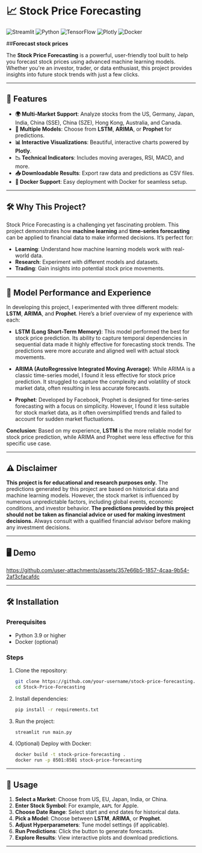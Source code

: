 # 📈 Stock Price Forecasting

![Streamlit](https://img.shields.io/badge/Streamlit-FF4B4B?style=for-the-badge&logo=Streamlit&logoColor=white)
![Python](https://img.shields.io/badge/Python-3776AB?style=for-the-badge&logo=python&logoColor=white)
![TensorFlow](https://img.shields.io/badge/TensorFlow-FF6F00?style=for-the-badge&logo=tensorflow&logoColor=white)
![Plotly](https://img.shields.io/badge/Plotly-3F4F75?style=for-the-badge&logo=plotly&logoColor=white)
![Docker](https://img.shields.io/badge/Docker-2496ED?style=for-the-badge&logo=docker&logoColor=white)

##**Forecast stock prices**

The **Stock Price Forecasting** is a powerful, user-friendly tool built to help you forecast stock prices using advanced machine learning models. Whether you're an investor, trader, or data enthusiast, this project provides insights into future stock trends with just a few clicks.

---

## 🚀 Features

- **🌍 Multi-Market Support**: Analyze stocks from the US, Germany, Japan, India, China (SSE), China (SZE), Hong Kong, Australia, and Canada.
- **🤖 Multiple Models**: Choose from **LSTM**, **ARIMA**, or **Prophet** for predictions.
- **📊 Interactive Visualizations**: Beautiful, interactive charts powered by **Plotly**.
- **📉 Technical Indicators**: Includes moving averages, RSI, MACD, and more.
- **📥 Downloadable Results**: Export raw data and predictions as CSV files.
- **🐳 Docker Support**: Easy deployment with Docker for seamless setup.

---

## 🛠️ Why This Project?

Stock Price Forecasting is a challenging yet fascinating problem. This project demonstrates how **machine learning** and **time-series forecasting** can be applied to financial data to make informed decisions. It’s perfect for:
- **Learning**: Understand how machine learning models work with real-world data.
- **Research**: Experiment with different models and datasets.
- **Trading**: Gain insights into potential stock price movements.

---

## 🤖 Model Performance and Experience

In developing this project, I experimented with three different models: **LSTM**, **ARIMA**, and **Prophet**. Here’s a brief overview of my experience with each:

- **LSTM (Long Short-Term Memory)**: This model performed the best for stock price prediction. Its ability to capture temporal dependencies in sequential data made it highly effective for forecasting stock trends. The predictions were more accurate and aligned well with actual stock movements.

- **ARIMA (AutoRegressive Integrated Moving Average)**: While ARIMA is a classic time-series model, I found it less effective for stock price prediction. It struggled to capture the complexity and volatility of stock market data, often resulting in less accurate forecasts.

- **Prophet**: Developed by Facebook, Prophet is designed for time-series forecasting with a focus on simplicity. However, I found it less suitable for stock market data, as it often oversimplified trends and failed to account for sudden market fluctuations.

**Conclusion**: Based on my experience, **LSTM** is the more reliable model for stock price prediction, while ARIMA and Prophet were less effective for this specific use case.

---

## ⚠️ Disclaimer

**This project is for educational and research purposes only.**
The predictions generated by this project are based on historical data and machine learning models. However, the stock market is influenced by numerous unpredictable factors, including global events, economic conditions, and investor behavior. **The predictions provided by this project should not be taken as financial advice or used for making investment decisions.** Always consult with a qualified financial advisor before making any investment decisions.

---

## 🖥️ Demo

https://github.com/user-attachments/assets/357e66b5-1857-4caa-9b54-2af3cfacafdc

---

## 🛠️ Installation

### Prerequisites
- Python 3.9 or higher
- Docker (optional)

### Steps
1. Clone the repository:
   ```bash
   git clone https://github.com/your-username/stock-price-forecasting.git
   cd Stock-Price-Forecasting

2. Install dependencies:
   ```bash
   pip install -r requirements.txt

3. Run the project:
   ```bash
   streamlit run main.py

4. (Optional) Deploy with Docker:
   ```bash
   docker build -t stock-price-forecasting .
   docker run -p 8501:8501 stock-price-forecasting

---

## 🎯 Usage

1. **Select a Market**: Choose from US, EU, Japan, India, or China.
2. **Enter Stock Symbol**: For example, `AAPL` for Apple.
3. **Choose Date Range**: Select start and end dates for historical data.
4. **Pick a Model**: Choose between **LSTM**, **ARIMA**, or **Prophet**.
5. **Adjust Hyperparameters**: Tune model settings (if applicable).
6. **Run Predictions**: Click the button to generate forecasts.
7. **Explore Results**: View interactive plots and download predictions.

---

